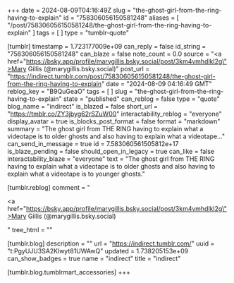+++
date = 2024-08-09T04:16:49Z
slug = "the-ghost-girl-from-the-ring-having-to-explain"
id = "758306056150581248"
aliases = [ "/post/758306056150581248/the-ghost-girl-from-the-ring-having-to-explain" ]
tags = [ ]
type = "tumblr-quote"

[tumblr]
timestamp = 1.723177009e+09
can_reply = false
id_string = "758306056150581248"
can_blaze = false
note_count = 0.0
source = "<a href=\"https://bsky.app/profile/marygillis.bsky.social/post/3km4vmhdlkl2g\">Mary Gillis (@marygillis.bsky.social)</a>"
post_url = "https://indirect.tumblr.com/post/758306056150581248/the-ghost-girl-from-the-ring-having-to-explain"
date = "2024-08-09 04:16:49 GMT"
reblog_key = "B9QuGeaO"
tags = [ ]
slug = "the-ghost-girl-from-the-ring-having-to-explain"
state = "published"
can_reblog = false
type = "quote"
blog_name = "indirect"
is_blazed = false
short_url = "https://tmblr.co/ZY3jbyg62rSZuW00"
interactability_reblog = "everyone"
display_avatar = true
is_blocks_post_format = false
format = "markdown"
summary = "The ghost girl from THE RING having to explain what a videotape is to older ghosts and also having to explain what a videotape..."
can_send_in_message = true
id = 7.583060561505812e+17
is_blaze_pending = false
should_open_in_legacy = true
can_like = false
interactability_blaze = "everyone"
text = "The ghost girl from THE RING having to explain what a videotape is to older ghosts and also having to explain what a videotape is to younger ghosts."

[tumblr.reblog]
comment = "<p><a href=\"https://bsky.app/profile/marygillis.bsky.social/post/3km4vmhdlkl2g\">Mary Gillis (@marygillis.bsky.social)</a></p>"
tree_html = ""

[tumblr.blog]
description = ""
url = "https://indirect.tumblr.com/"
uuid = "t:PgyUJU3SA2Klwyt81UWAwQ"
updated = 1.738205153e+09
can_show_badges = true
name = "indirect"
title = "indirect"

[tumblr.blog.tumblrmart_accessories]
+++
